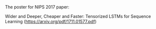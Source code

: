 The poster for NIPS 2017 paper:

Wider and Deeper, Cheaper and Faster: Tensorized LSTMs for Sequence Learning (https://arxiv.org/pdf/1711.01577.pdf)
